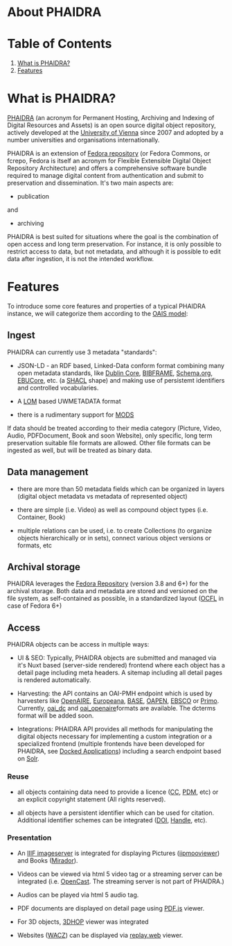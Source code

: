 # About PHAIDRA
# Table of Contents
1. [What is PHAIDRA?](#what-is-phaidra)
2. [Features](#features)


# What is PHAIDRA?

<a target="_blank" href="https://phaidra.org/">PHAIDRA</a> (an acronym for Permanent Hosting, Archiving and Indexing of Digital Resources and Assets) is an open source digital object repository, actively developed at the <a target="_blank" href="https://univie.ac.at/">University of Vienna</a> since 2007 and adopted by a number universities and organisations internationally.

PHAIDRA is an extension of <a target="_blank" href="https://fedora.lyrasis.org/">Fedora repository</a> (or Fedora Commons, or fcrepo, Fedora is itself an acronym for Flexible Extensible Digital Object Repository Architecture) and offers a comprehensive software bundle required to manage digital content from authentication and submit to preservation and dissemination. It's two main aspects are:

- publication

and

- archiving

PHAIDRA is best suited for situations where the goal is the combination of open access and long term preservation. For instance, it is only possible to restrict access to data, but not metadata, and although it is possible to edit data after ingestion, it is not the intended workflow.

# Features

To introduce some core features and properties of a typical PHAIDRA instance, we will categorize them according to the <a target="_blank" href="https://en.wikipedia.org/wiki/Open_Archival_Information_System">OAIS model</a>:

## Ingest

PHAIDRA can currently use 3 metadata "standards":

- JSON-LD - an RDF based, Linked-Data conform format combining many open metadata standards, like <a target="_blank" href="https://www.dublincore.org/specifications/dublin-core/usageguide/elements/">Dublin Core</a>, <a target="_blank" href="https://www.loc.gov/bibframe/">BIBFRAME</a>, <a target="_blank" href="https://schema.org/">Schema.org</a>, <a target="_blank" href="https://tech.ebu.ch/metadata/ebucore">EBUCore</a>, etc. (a <a target="_blank" href="https://www.w3.org/TR/shacl/">SHACL</a> shape) and making use of persistemt identifiers and controlled vocabularies.

- A <a target="_blank" href="https://en.wikipedia.org/wiki/Learning_object_metadata">LOM</a> based UWMETADATA format

- there is a rudimentary support for <a target="_blank" href="https://www.loc.gov/standards/mods/">MODS</a>

If data should be treated according to their media category (Picture, Video, Audio, PDFDocument, Book and soon Website), only specific, long term preservation suitable file formats are allowed. Other file formats can be ingested as well, but will be treated as binary data.

## Data management

- there are more than 50 metadata fields which can be organized in layers (digital object metadata vs metadata of represented object)

- there are simple (i.e. Video) as well as compound object types (i.e. Container, Book)

- multiple relations can be used, i.e. to create Collections (to organize objects hierarchically or in sets), connect various object versions or formats, etc

## Archival storage

PHAIDRA leverages the <a target="_blank" href="https://fedora.lyrasis.org/">Fedora Repository</a> (version 3.8 and 6+) for the archival storage. Both data and metadata are stored and versioned on the file system, as self-contained as possible, in a standardized layout (<a target="_blank" href="https://ocfl.io/">OCFL</a> in case of Fedora 6+)

## Access

PHAIDRA objects can be access in multiple ways:

- UI & SEO: Typically, PHAIDRA objects are submitted and managed via it's Nuxt based (server-side rendered) frontend where each object has a detail page including meta headers. A sitemap including all detail pages is rendered automatically.

- Harvesting: the API contains an OAI-PMH endpoint which is used by harvesters like <a target="_blank" href="https://www.openaire.eu/">OpenAIRE</a>, <a target="_blank" href="https://www.europeana.eu/">Europeana</a>, <a target="_blank" href="https://www.base-search.net/">BASE</a>, <a target="_blank" href="https://www.oapen.org/">OAPEN</a>, <a target="_blank" href="https://www.ebsco.com/">EBSCO</a> or <a target="_blank" href="https://exlibrisgroup.com/products/primo-discovery-service/">Primo</a>. Currently, <a target="_blank" href="https://oai-openedition.readthedocs.io/en/latest/oai_dc.html">oai_dc</a> and <a target="_blank" href="https://openaire-guidelines-for-literature-repository-managers.readthedocs.io/en/latest/use_of_oai_pmh.html">oai_openaire</a>formats are available. The dcterms format will be added soon.

- Integrations: PHAIDRA API provides all methods for manipulating the digital objects necessary for implementing a custom integration or a specialized frontend (multiple frontends have been developed for PHAIDRA, see [Docked Applications](#docked-applications)) including a search endpoint based on <a target="_blank" href="https://solr.apache.org/">Solr</a>.

### Reuse

- all objects containing data need to provide a licence (<a target="_blank" href="https://creativecommons.org/">CC</a>, <a target="_blank" href="https://creativecommons.org/public-domain/pdm/">PDM</a>, etc) or an explicit copyright statement (All rights reserved).

- all objects have a persistent identifier which can be used for citation. Additional identifier schemes can be integrated (<a target="_blank" href="https://www.doi.org/the-identifier/what-is-a-doi/">DOI</a>, <a target="_blank" href="https://www.handle.net/">Handle</a>, etc).

### Presentation

- An <a target="_blank" href="https://iiif.io/">IIIF imageserver</a> is integrated for displaying Pictures (<a target="_blank" href="https://github.com/guglielmo/iipmooviewer">iipmooviewer</a>) and Books (<a target="_blank" href="https://projectmirador.org/">Mirador</a>).

- Videos can be viewed via html 5 video tag or a streaming server can be integrated (i.e. <a target="_blank" href="https://opencast.org/">OpenCast</a>. The streaming server is not part of PHAIDRA.)

- Audios can be played via html 5 audio tag.

- PDF documents are displayed on detail page using <a target="_blank" href="https://mozilla.github.io/pdf.js/">PDF.js</a> viewer.

- For 3D objects, <a target="_blank" href="https://3dhop.net/">3DHOP</a> viewer was integrated

- Websites (<a target="_blank" href="https://en.wikipedia.org/wiki/WACZ">WACZ</a>) can be displayed via <a target="_blank" href="https://replayweb.page/">replay.web</a> viewer.
